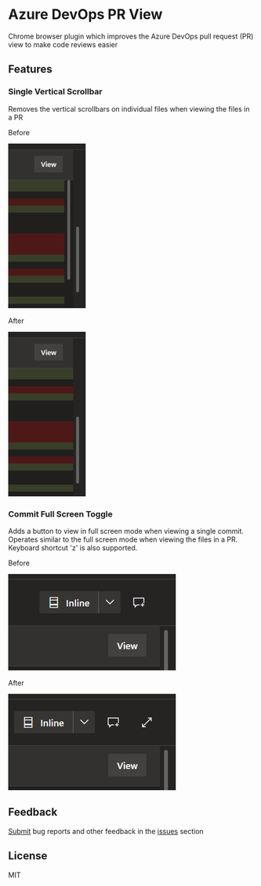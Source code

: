 # Azure DevOps PR View #

Chrome browser plugin which improves the Azure DevOps pull request (PR) view to make code reviews easier


## Features ##

### Single Vertical Scrollbar ###
Removes the vertical scrollbars on individual files when viewing the files in a PR

Before

![singleScrollbarBefore.png](static/images/singleVerticalScrollbar/before.png)

After

![singleScrollbarAfter.png](static/images/singleVerticalScrollbar/after.png)

### Commit Full Screen Toggle ###
Adds a button to view in full screen mode when viewing a single commit. Operates similar to the full screen mode when viewing the files in a PR. Keyboard shortcut 'z' is also supported.

Before

![fullScreenToggleBefore.png](static/images/fullScreenToggle/before.png)

After

![fullScreenToggleAfter.png](static/images/fullScreenToggle/after.png)


## Feedback ##

[Submit](https://bitbucket.org/unimorphic/azuredevopsprview/issues/new) bug reports and other feedback in the [issues](https://bitbucket.org/unimorphic/azuredevopsprview/issues?status=new&status=open) section


## License ##

MIT
